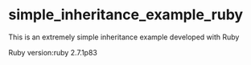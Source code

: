 # simple_inheritance_example_ruby

This is an extremely simple inheritance example  developed with Ruby 




Ruby version:ruby 2.7.1p83



